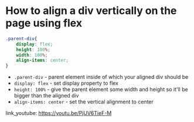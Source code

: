 # How to align a div vertically on the page using flex

```css
.parent-div{
    display: flex;
    height: 100%;
    width: 100%;
    align-items: center;
}
```

- `.parent-div` - parent element inside of which your aligned div should be 
- `display: flex` - set display property to flex
- `height: 100%` - give the parent element some width and height so it'll be bigger than the aligned div
- `align-items: center` - set the vertical alignment to center


link_youtube: https://youtu.be/PjUV6TieF-M
